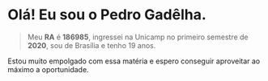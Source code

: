# Olá! Eu sou o Pedro Gadêlha.

>Meu **RA** é **186985**,
>ingressei na Unicamp no primeiro semestre de **2020**,
>sou de Brasília e tenho 19 anos.

Estou muito empolgado com essa matéria e espero conseguir aproveitar ao máximo a oportunidade.
